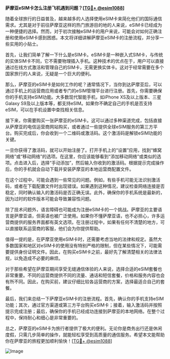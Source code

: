 **萨摩亚eSIM卡怎么注册飞机遇到问题？[[TG💪+ @esim1088](https://t.me/s/esim1088)]**

随着全球旅行的日益普及，越来越多的人选择使用eSIM卡来简化他们的国际通信需求。尤其是对于前往萨摩亚这样的热门旅游目的地的人来说，eSIM卡已经成为一种便捷的选择。然而，对于初次接触eSIM卡的用户来说，可能会对如何正确注册和使用eSIM卡感到困惑。本文将详细讲解萨摩亚eSIM卡的注册流程，并分享一些实用的小贴士。

首先，让我们简单了解一下什么是eSIM卡。eSIM卡是一种嵌入式SIM卡，与传统的实体SIM卡不同，它不需要物理插入手机。这种技术的优点在于，用户可以直接通过在线方式激活和管理自己的SIM卡，无需更换实体卡。这对于经常需要在多个国家旅行的人来说，无疑是一个巨大的便利。

那么，萨摩亚的eSIM卡是如何工作的呢？通常情况下，当你到达萨摩亚后，可以通过手机上的运营商应用或者专门的eSIM管理平台进行注册。首先，你需要确保你的手机支持eSIM功能。大多数现代智能手机，如iPhone XS及以上版本、三星Galaxy S9及以上版本等，都支持eSIM。如果你不确定自己的手机是否支持eSIM，可以在手机设置中查找相关信息。

接下来，你需要购买一张萨摩亚的eSIM卡。这可以通过多种渠道完成，包括直接从萨摩亚的电信运营商网站购买，或者通过一些提供全球eSIM服务的第三方平台。购买完成后，你会收到一个二维码或激活码。这个激活码是解锁eSIM功能的关键。

一旦你获得了激活码，就可以开始注册了。打开手机上的“设置”应用，找到“蜂窝网络”或“移动网络”的选项。在这里，你应该能够看到“添加移动网络”或类似的选项。点击进入后，选择“手动添加”，然后输入你收到的激活码。根据提示完成操作后，你的手机就会自动下载并安装萨摩亚的本地运营商配置文件。

在这个过程中，可能会遇到一些常见的问题。例如，有些手机可能无法识别激活码，或者在下载配置文件时出现错误。如果遇到这种情况，建议检查网络连接是否稳定，同时确认输入的激活码是否正确无误。此外，确保你的手机系统是最新的，因为过时的软件版本可能会导致兼容性问题。

除了技术问题外，语言障碍也可能成为注册eSIM卡的一个挑战。萨摩亚的主要语言是萨摩亚语，但英语也被广泛使用。如果你不懂萨摩亚语，也不必担心，许多运营商提供的服务界面都有英文选项。在注册过程中，如果有任何不清楚的地方，可以直接联系运营商的客服，他们会为你提供帮助。

值得一提的是，在萨摩亚使用eSIM卡时，还需要考虑当地的法律和规定。虽然大多数国家和地区对eSIM卡的使用没有特别严格的限制，但在某些情况下，可能需要提供身份证明文件。因此，在购买eSIM卡之前，最好先了解清楚相关的法律法规，以免造成不必要的麻烦。

对于那些希望在萨摩亚期间享受无缝通信体验的人来说，选择合适的eSIM套餐也非常重要。不同的运营商提供不同的流量、通话和短信套餐，价格和服务内容也会有所不同。因此，在购买前，建议仔细比较各运营商的方案，选择最适合自己的套餐。

最后，我们来总结一下萨摩亚eSIM卡的注册流程。首先，确认你的手机支持eSIM功能；其次，通过官方渠道或第三方平台购买eSIM卡；接着，输入激活码并按照提示完成注册；最后，确保你的手机已经成功连接到萨摩亚的本地网络。在整个过程中，保持耐心和细心是非常重要的。

总之，萨摩亚的eSIM卡为旅行者提供了极大的便利。无论你是商务出行还是休闲度假，只需几步简单的操作，就能轻松享受到高质量的通信服务。希望本文能帮助你在萨摩亚的旅程更加顺利愉快！[[TG💪+ @esim1088](https://t.me/s/esim1088)] 

![Image](https://i.postimg.cc/4NQfJmqS/Snipaste-2025-05-13-00-14-12.png)